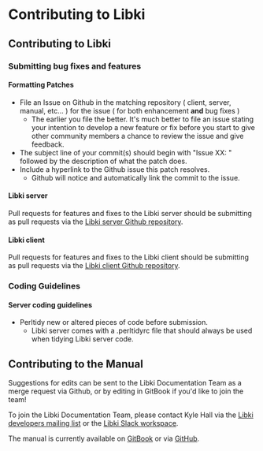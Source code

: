 # Contributing to Libki

## Contributing to Libki

### Submitting bug fixes and features

#### Formatting Patches

* File an Issue on Github in the matching repository \( client, server, manual, etc... \) for the issue \( for both enhancement **and** bug fixes \)
  * The earlier you file the better. It's much better to file an issue stating your intention to develop a new feature or fix before you start to give other community members a chance to review the issue and give feedback.
* The subject line of your commit\(s\) should begin with "Issue XX: " followed by the description of what the patch does.
* Include a hyperlink to the Github issue this patch resolves.
  * Github will notice and automatically link the commit to the issue.

#### Libki server

Pull requests for features and fixes to the Libki server should be submitting as pull requests via the [Libki server Github repository](https://github.com/Libki/libki-server).

#### Libki client

Pull requests for features and fixes to the Libki client should be submitting as pull requests via the [Libki client Github repository](https://github.com/Libki/libki-client).

### Coding Guidelines

#### Server coding guidelines

* Perltidy new or altered pieces of code before submission.
  * Libki server comes with a .perltidyrc file that should always be used when tidying Libki server code.

## Contributing to the Manual

Suggestions for edits can be sent to the Libki Documentation Team as a merge request via Github, or by editing in GitBook if you'd like to join the team!

To join the Libki Documentation Team, please contact Kyle Hall via the [Libki developers mailing list](https://lists.sourceforge.net/lists/listinfo/libki-developers) or the [Libki Slack workspace](https://libki.slack.com/).

The manual is currently available on [GitBook](https://libki.gitbook.io/manual) or via [GitHub](https://github.com/Libki/libki-manual).

